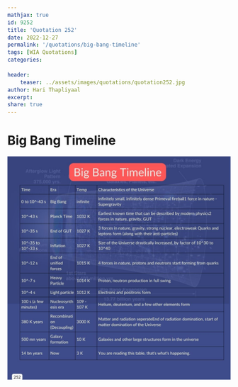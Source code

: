 ```yaml
---
mathjax: true
id: 9252
title: 'Quotation 252'
date: 2022-12-27
permalink: '/quotations/big-bang-timeline'
tags: [WIA Quotations] 
categories: 

header:
    teaser: ../assets/images/quotations/quotation252.jpg
author: Hari Thapliyaal 
excerpt:
share: true 
---
```


# Big Bang Timeline

![Big Bang Timeline](../assets/images/quotations/quotation252.jpg)
